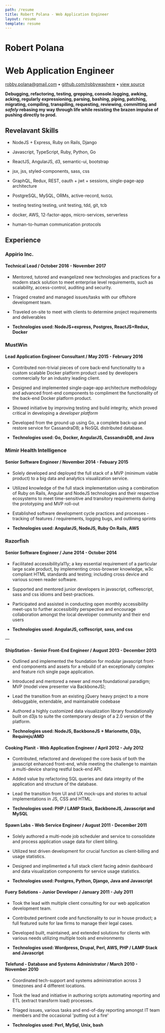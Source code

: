 ```yaml
---
path: /resume
title: Robert Polana - Web Application Engineer
layout: resume
template: resume
---
```


# Robert Polana

# Web Application Engineer

[robby.polana@gmail.com](mailto:robby.polana@gmail.com) • [github.com/robbywashere](https://github.com/robbywashere) • [view source](https://github.com/robbywashere/tinyfunc/blob/master/src/markdown-pages/resume.md)



**Debugging, refactoring, testing, grepping, console.logging, awking, acking, regularly expressioning, parsing, bashing, piping, patching, migrating, compiling, transpiling, requesting, reviewing, committing and _safely_ rebasing my way through life while resisting the brazen impulse of pushing directly to prod.**

## Revelavant Skills

- NodeJS + Express, Ruby on Rails, Django

- Javascript, TypeScript, Ruby, Python, Go

- ReactJS, AngularJS, d3, semantic-ui, bootstrap

- jsx, jss, styled-components, sass, css

- GraphQL, Redux, REST, oauth + jwt + sessions, single-page-app architecture

- PostgreSQL, MySQL, ORMs, active-record, <small>NoSQL</small>

- testing testing testing, unit testing, tdd, git, tcb

- docker, AWS, 12-factor-apps, micro-services, serverless

- human-to-human communication protocols

## Experience

### Appirio Inc.

#### Technical Lead / October 2016 - November 2017

- Mentored, tutored and evangelized new technologies and practices for a modern stack solution to meet enterprise level requirements, such as scalability, access-control, auditing and security.

- Triaged created and managed issues/tasks with our offshore development team.

- Traveled on-site to meet with clients to determine project requirements and deliverables

* **Technologies used: NodeJS+express, Postgres, ReactJS+Redux, Docker**

### MustWin

#### Lead Application Engineer Consultant / May 2015 - February 2016

- Contributed non-trivial pieces of core back-end functionality to a custom scalable Docker platform product used by developers commercially for an industry leading client.

- Designed and implemented single-page-app architecture methodology and advanced front-end components to compliment the functionality of the back-end Docker platform product.

- Showed initiative by improving testing and build integrity, which proved critical in developing a _developer platform_

- Developed from the ground up using Go, a complete back-up and restore service for CassandraDB; a NoSQL distributed database.

- **Technologies used: Go, Docker, AngularJS, CassandraDB, and Java**

### Mimir Health Intelligence

#### Senior Software Engineer / November 2014 - Febuary 2015

- Solely developed and deployed the full stack of a MVP (minimum viable product) to a big data and analytics visualization service.

- Utilized knowledge of the full stack implementation using a combination of Ruby on Rails, Angular and NodeJS technologies and their respective ecosystems to meet time-sensitive and transitory requirements during the prototyping and MVP roll-out

- Established software development cycle practices and processes - tracking of features / requirements, logging bugs, and outlining sprints

- **Technologies used: AngularJS, NodeJS, Ruby On Rails, AWS**

### Razorfish

#### Senior Software Engineer / June 2014 - October 2014

- Facilitated accessibility/a11y; a key essential requirement of a particular large scale product, by implementing cross-browser knowledge, w3c compliant HTML standards and testing; including cross device and various screen reader software.

- Supported and mentored junior developers in javascript, coffeescript, sass and css idioms and best-practices.

- Participated and assisted in conducting open monthly accessibility meet-ups to further accessibility perspective and encourage collaboration amongst the local developer community and their end users

- **Technologies used: AngularJS, coffescript, sass, and css**

&mdash;

#### ShipStation - Senior Front-End Engineer / August 2013 - December 2013

- Outlined and implemented the foundation for modular javascript front-end components and assets for a rebuild of an exceptionally complex and feature rich single page application.

- Introduced and mentored a newer and more foundational paradigm; MVP (model view presenter via BackboneJS);

- Lead the transition from an existing jQuery heavy project to a more debuggable, extendable, and maintainable codebase

- Authored a highly customized data visualization library foundationally built on d3js to suite the contemporary design of a 2.0 version of the platform.

- **Technologies used: NodeJS, BackboneJS + Marionette, D3js, Requirejs/AMD**

#### Cooking Planit - Web Application Engineer / April 2012 - July 2012

- Contributed, refactored and developed the core basis of both the javascript enhanced front-end, while meeting the challenge to maintain a multi-device sharing restful back-end API.
- Added value by refactoring SQL queries and data integrity of the application and structure of the database.
- Lead the transition from UI and UX mock-ups and stories to actual implementations in JS, CSS and HTML.

- **Technologies used: PHP / LAMP Stack, BackboneJS, Javascript and MySQL**

#### Spawn Labs - Web Service Engineer / August 2011 - December 2011

- Solely authored a multi-node job scheduler and service to consolidate and process application usage data for client billing.
- Utilized test driven development for crucial function as client-billing and usage statistics.
- Designed and implimented a full stack client facing admin dashboard and data visualization components for service usage statistics.

- **Technologies used: Postgres, Python, Django, Java and Javascript**

#### Fuery Solutions - Junior Developer / January 2011 - July 2011

- Took the lead with multiple client consulting for our web application development team.
- Contributed pertinent code and functionality to our in house product; a full featured suite for law firms to manage their legal cases.
- Developed built, maintained, and extended solutions for clients with various needs utilizing multiple tools and environments

- **Technologies used: Wordpress, Drupal, Perl, AWS, PHP / LAMP Stack and Javascript**

#### Telefund - Database and Systems Administrator / March 2010 - November 2010

- Coordinated tech-support and systems administration across 3 timezones and 4 different locations.

- Took the lead and initiative in authoring scripts automating reporting and ETL (extract transform load) processes.

- Triaged issues, various tasks and end-of-day reporting amongst IT team members and the occasional 'putting out a fire'

- **Technologies used: Perl, MySql, Unix, bash**

